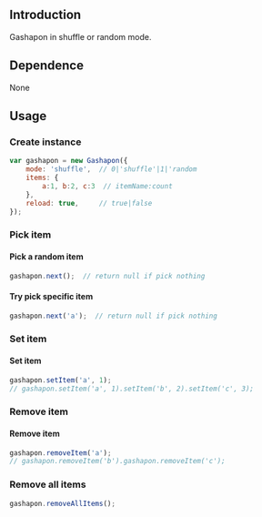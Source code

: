 ## Introduction

Gashapon in shuffle or random mode.

## Dependence

None

## Usage

### Create instance

```javascript
var gashapon = new Gashapon({
    mode: 'shuffle',  // 0|'shuffle'|1|'random
    items: {
        a:1, b:2, c:3  // itemName:count
    },
    reload: true,     // true|false
});
```

### Pick item

#### Pick a random item

```javascript
gashapon.next();  // return null if pick nothing
```

#### Try pick specific item

```javascript
gashapon.next('a');  // return null if pick nothing
```

### Set item

#### Set item

```javascript
gashapon.setItem('a', 1);
// gashapon.setItem('a', 1).setItem('b', 2).setItem('c', 3);
```

### Remove item

#### Remove item

```javascript
gashapon.removeItem('a');
// gashapon.removeItem('b').gashapon.removeItem('c');
```

### Remove all items

```javascript
gashapon.removeAllItems();
```
